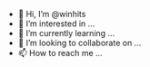 - 👋 Hi, I’m @winhits
- 👀 I’m interested in ...
- 🌱 I’m currently learning ...
- 💞️ I’m looking to collaborate on ...
- 📫 How to reach me ...

<!---
winhits/winhits is a ✨ special ✨ repository because its `README.md` (this file) appears on your GitHub profile.
You can click the Preview link to take a look at your changes.
--->
